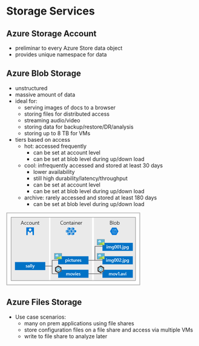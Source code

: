 # Storage Services

## Azure Storage Account
- preliminar to every Azure Store data object
- provides unique namespace for data

## Azure Blob Storage
- unstructured
- massive amount of data
- ideal for:
  - serving images of docs to a browser
  - storing files for distributed access
  - streaming audio/video
  - storing data for backup/restore/DR/analysis
  - storing up to 8 TB for VMs
- tiers based on access
  - hot: accessed frequently
    - can be set at account level
    - can be set at blob level during up/down load
  - cool: infrequently accessed and stored at least 30 days
    - lower availability
    - still high durability/latency/throughput
    - can be set at account level
    - can be set at blob level during up/down load
  - archive: rarely accessed and stored at least 180 days
    - can be set at blob level during up/down load

![Blob hierarchy](./Images/account-container-blob.png)

## Azure Files Storage
- Use case scenarios:
  - many on prem applications using file shares
  - store configuration files on a file share and access via multiple VMs
  - write to file share to analyze later